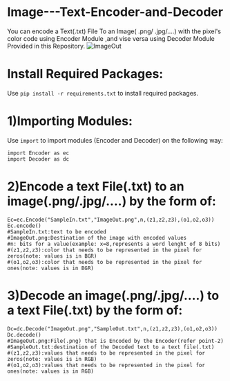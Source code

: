 # Image---Text-Encoder-and-Decoder
You can encode a Text(.txt) File To an Image( .png/ .jpg/....) with the pixel's color code using Encoder Module ,and vise versa using Decoder Module Provided in this Repository.
![ImageOut](https://user-images.githubusercontent.com/123793292/224125502-c6cb10d7-7a24-42d7-86f6-1f5f27476155.png)

# Install Required Packages:
 Use ```pip install -r requirements.txt``` to install required packages.
# 1)Importing Modules:
Use ```import``` to import modules (Encoder and Decoder) on the following way:
```
import Encoder as ec
import Decoder as dc
```
# 2)Encode a text File(.txt) to an image(.png/.jpg/....) by the form of:
```
Ec=ec.Encode("SampleIn.txt","ImageOut.png",n,(z1,z2,z3),(o1,o2,o3))
Ec.encode()
#SampleIn.txt:text to be encoded
#ImageOut.png:Destination of the image with encoded values
#n: bits for a value(example: x=8,represents a word lenght of 8 bits)
#(z1,z2,z3):color that needs to be represented in the pixel for zeros(note: values is in BGR)
#(o1,o2,o3):color that needs to be represented in the pixel for ones(note: values is in BGR)
```
# 3)Decode an image(.png/.jpg/....) to a text File(.txt) by the form of:
```
Dc=dc.Decode("ImageOut.png","SampleOut.txt",n,(z1,z2,z3),(o1,o2,o3))
Dc.decode()
#ImageOut.png:File(.png) that is Encoded by the Encoder(refer point-2)
#SampleOut.txt:destination of the Decoded text to a text file(.txt)
#(z1,z2,z3):values that needs to be represented in the pixel for zeros(note: values is in RGB)
#(o1,o2,o3):values that needs to be represented in the pixel for ones(note: values is in RGB)
```
